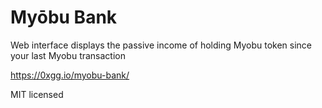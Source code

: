 # Myōbu Bank

Web interface displays the passive income of holding Myobu token since your last Myobu transaction

https://0xgg.io/myobu-bank/

MIT licensed
